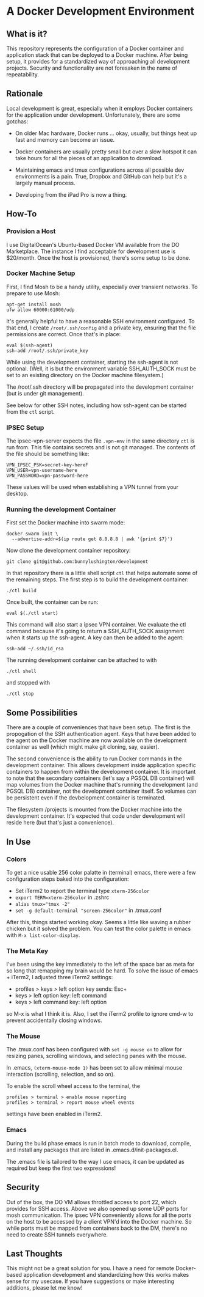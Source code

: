 # A Docker Development Environment

## What is it?

This repository represents the configuration of a Docker container and
application stack that can be deployed to a Docker machine.  After being
setup, it provides for a standardized way of approaching all development
projects.  Security and functionality are not foresaken in the name of
repeatability.

## Rationale

Local development is great, especially when it employs Docker containers for
the application under development.  Unfortunately, there are some gotchas:

  - On older Mac hardware, Docker runs ... okay, usually, but things heat
    up fast and memory can become an issue.

  - Docker containers are usually pretty small but over a slow hotspot it
    can take hours for all the pieces of an application to download.

  - Maintaining emacs and tmux configurations across all possible dev
    environments is a pain.  True, Dropbox and GitHub can help but it's
    a largely manual process.

  - Developing from the iPad Pro is now a thing.

## How-To

### Provision a Host

I use DigitalOcean's Ubuntu-based Docker VM available from the DO Marketplace.
The instance I find acceptable for development use is $20/month.  Once the host
is provisioned, there's some setup to be done.

### Docker Machine Setup

First, I find Mosh to be a handy utility, especially over transient networks.
To prepare to use Mosh:

```
apt-get install mosh
ufw allow 60000:61000/udp
```

It's generally helpful to have a reasonable SSH environment
configured.  To that end, I create `/root/.ssh/config` and a private
key, ensuring that the file permissions are correct.  Once that's in
place:

```
eval $(ssh-agent)
ssh-add /root/.ssh/private_key
```

While using the development container, starting the ssh-agent is not optional.
(Well, it is but the environment variable SSH_AUTH_SOCK must be set to an
existing directory on the Docker machine filesystem.)

The /root/.ssh directory will be propagated into the development
container (but is under git management).

See below for other SSH notes, including how ssh-agent can be started
from the `ctl` script.

### IPSEC Setup

The ipsec-vpn-server expects the file `.vpn-env` in the same directory
`ctl` is run from.  This file contains secrets and is not git managed.
The contents of the file should be something like:

```
VPN_IPSEC_PSK=secret-key-hereF
VPN_USER=vpn-username-here
VPN_PASSWORD=vpn-password-here
```

These values will be used when establishing a VPN tunnel from your
desktop.

### Running the development Container

First set the Docker machine into swarm mode:

```
docker swarm init \
  --advertise-addr=$(ip route get 8.8.8.8 | awk '{print $7}')
```

Now clone the development container repository:

```
git clone git@github.com:bunnylushington/development
```

In that repository there is a little shell script `ctl` that helps
automate some of the remaining steps.  The first step is to build the
development container:

```
./ctl build
```

Once built, the container can be run:

```
eval $(./ctl start)
```

This command will also start a ipsec VPN container.  We evaluate the
ctl command because it's going to return a SSH_AUTH_SOCK assignment
when it starts up the ssh-agent.  A key can then be added to the
agent:

```
ssh-add ~/.ssh/id_rsa
```

The running development container can be attached to with

```
./ctl shell
```

and stopped with

```
./ctl stop
```


## Some Possibilities

There are a couple of conveniences that have been setup.  The first is
the propogation of the SSH authentication agent.  Keys that have been
added to the agent on the Docker machine are now available on the
development container as well (which might make git cloning, say,
easier).

The second convenience is the ability to run Docker commands in the
development container.  This allows development inside application
specific containers to happen from within the development container.
It is important to note that the secondary containers (let's say a
PGSQL DB container) will map volumes from the Docker machine that's
running the development (and PGSQL DB) container, not the development
container itself.  So volumes can be persistent even if the
devbelopment container is terminated.

The filesystem /projects is mounted from the Docker machine into the
development container.  It's expected that code under development will
reside here (but that's just a convenience).

## In Use

### Colors

To get a nice usable 256 color palatte in (terminal) emacs, there were
a few configuration steps baked into the configuration:

  - Set iTerm2 to report the terminal type `xterm-256color`
  - `export TERM=xterm-256color` in .zshrc
  - `alias tmux="tmux -2"`
  - `set -g default-terminal "screen-256color"` in .tmux.conf
  
After this, things started working okay.  Seems a little like waving a
rubber chicken but it solved the problem.  You can test the color
palette in emacs with `M-x list-color-display`.

### The Meta Key

I've been using the key immediately to the left of the space bar as
meta for so long that remapping my brain would be hard.  To solve the
issue of emacs + iTerm2, I adjusted three iTerm2 settings:

  - profiles > keys > left option key sends: Esc+
  - keys > left option key: left command
  - keys > left command key: left option
  
so M-x is what I think it is.  Also, I set the iTerm2 profile to
ignore cmd-w to prevent accidentally closing windows.

### The Mouse

The .tmux.conf has been configured with `set -g mouse on` to allow for
resizing panes, scrolling windows, and selecting panes with the mouse.

In .emacs, `(xterm-mouse-mode 1)` has been set to allow minimal mouse
interaction (scrolling, selection, and so on).

To enable the scroll wheel access to the terminal, the

```
profiles > terminal > enable mouse reporting
profiles > terminal > report mouse wheel events
```

settings have been enabled in iTerm2.

### Emacs

During the build phase emacs is run in batch mode to download,
compile, and install any packages that are listed in
.emacs.d/init-packages.el.

The .emacs file is tailored to the way I use emacs, it can be updated
as required but keep the first two expressions!


## Security

Out of the box, the DO VM allows throttled access to port 22, which
provides for SSH access.  Above we also opened up some UDP ports for
mosh communication.  The ipsec VPN conveniently allows for all the
ports on the host to be accessed by a client VPN'd into the Docker
machine.  So while ports must be mapped from containers back to the
DM, there's no need to create SSH tunnels everywhere.

## Last Thoughts

This might not be a great solution for you.  I have a need for remote
Docker-based application development and standardizing how this works
makes sense for my usecase.  If you have suggestions or make
interesting additions, please let me know!
